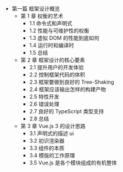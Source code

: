 - 第一篇 框架设计概览
  - 第 1 章 权衡的艺术
    - 1.1 命令式和声明式
    - 1.2 性能与可维护性的权衡
    - 1.3 虚拟 DOM 的性能到底如何
    - 1.4 运行时和编译时
    - 1.5 总结
  - 第 2 章 框架设计的核心要素
    - 2.1 提升用户的开发体验
    - 2.2 控制框架代码的体积
    - 2.3 框架要做到良好的 Tree-Shaking
    - 2.4 框架应该输出怎样的构建产物
    - 2.5 特性开发
    - 2.6 错误处理
    - 2.7 良好的 TypeScript 类型支持
    - 2.8 总结
  - 第 3 章 Vue.js 3 的设计思路
    - 3.1 声明式的描述 ui
    - 3.2 初识渲染器
    - 3.3 组件的本质
    - 3.4 模版的工作原理
    - 3.5 Vue.js 是各个模块组成的有机整体